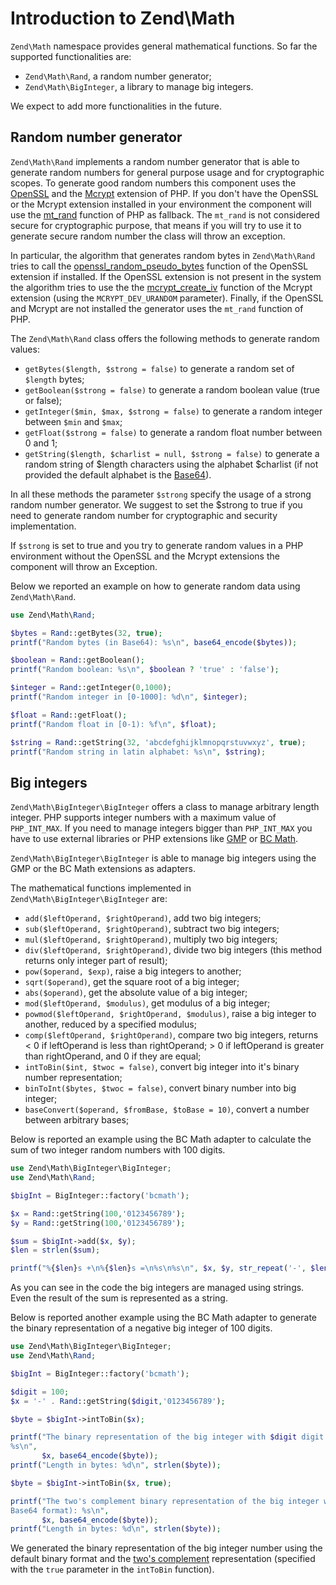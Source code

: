 # Introduction to Zend\\Math

`Zend\Math` namespace provides general mathematical functions. So far the supported functionalities
are:

* `Zend\Math\Rand`, a random number generator;
* `Zend\Math\BigInteger`, a library to manage big integers.

We expect to add more functionalities in the future.

## Random number generator

`Zend\Math\Rand` implements a random number generator that is able to generate random numbers for
general purpose usage and for cryptographic scopes. To generate good random numbers this component
uses the [OpenSSL](http://php.net/manual/en/book.openssl.php) and the
[Mcrypt](http://it.php.net/manual/en/book.mcrypt.php) extension of PHP. If you don't have the
OpenSSL or the Mcrypt extension installed in your environment the component will use the
[mt\_rand](http://it.php.net/manual/en/function.mt-rand.php) function of PHP as fallback. The
`mt_rand` is not considered secure for cryptographic purpose, that means if you will try to use it
to generate secure random number the class will throw an exception.

In particular, the algorithm that generates random bytes in `Zend\Math\Rand` tries to call the
[openssl\_random\_pseudo\_bytes](http://it.php.net/manual/en/function.openssl-random-pseudo-bytes.php)
function of the OpenSSL extension if installed. If the OpenSSL extension is not present in the
system the algorithm tries to use the the
[mcrypt\_create\_iv](http://it.php.net/manual/en/function.mcrypt-create-iv.php) function of the
Mcrypt extension (using the `MCRYPT_DEV_URANDOM` parameter). Finally, if the OpenSSL and Mcrypt are
not installed the generator uses the `mt_rand` function of PHP.

The `Zend\Math\Rand` class offers the following methods to generate random values:

* `getBytes($length, $strong = false)` to generate a random set of `$length` bytes;
* `getBoolean($strong = false)` to generate a random boolean value (true or false);
* `getInteger($min, $max, $strong = false)` to generate a random integer between `$min` and `$max`;
* `getFloat($strong = false)` to generate a random float number between 0 and 1;
* `getString($length, $charlist = null, $strong = false)` to generate a random string of $length
characters using the alphabet $charlist (if not provided the default alphabet is the
[Base64](http://en.wikipedia.org/wiki/Base64)).

In all these methods the parameter `$strong` specify the usage of a strong random number generator.
We suggest to set the $strong to true if you need to generate random number for cryptographic and
security implementation.

If `$strong` is set to true and you try to generate random values in a PHP environment without the
OpenSSL and the Mcrypt extensions the component will throw an Exception.

Below we reported an example on how to generate random data using `Zend\Math\Rand`.

```php
use Zend\Math\Rand;

$bytes = Rand::getBytes(32, true);
printf("Random bytes (in Base64): %s\n", base64_encode($bytes));

$boolean = Rand::getBoolean();
printf("Random boolean: %s\n", $boolean ? 'true' : 'false');

$integer = Rand::getInteger(0,1000);
printf("Random integer in [0-1000]: %d\n", $integer);

$float = Rand::getFloat();
printf("Random float in [0-1): %f\n", $float);

$string = Rand::getString(32, 'abcdefghijklmnopqrstuvwxyz', true);
printf("Random string in latin alphabet: %s\n", $string);
```

## Big integers

`Zend\Math\BigInteger\BigInteger` offers a class to manage arbitrary length integer. PHP supports
integer numbers with a maximum value of `PHP_INT_MAX`. If you need to manage integers bigger than
`PHP_INT_MAX` you have to use external libraries or PHP extensions like
[GMP](http://www.php.net/manual/en/book.gmp.php) or [BC
Math](http://www.php.net/manual/en/book.bc.php).

`Zend\Math\BigInteger\BigInteger` is able to manage big integers using the GMP or the BC Math
extensions as adapters.

The mathematical functions implemented in `Zend\Math\BigInteger\BigInteger` are:

* `add($leftOperand, $rightOperand)`, add two big integers;
* `sub($leftOperand, $rightOperand)`, subtract two big integers;
* `mul($leftOperand, $rightOperand)`, multiply two big integers;
* `div($leftOperand, $rightOperand)`, divide two big integers (this method returns only integer part
of result);
* `pow($operand, $exp)`, raise a big integers to another;
* `sqrt($operand)`, get the square root of a big integer;
* `abs($operand)`, get the absolute value of a big integer;
* `mod($leftOperand, $modulus)`, get modulus of a big integer;
* `powmod($leftOperand, $rightOperand, $modulus)`, raise a big integer to another, reduced by a
specified modulus;
* `comp($leftOperand, $rightOperand)`, compare two big integers, returns &lt; 0 if leftOperand is
less than rightOperand; &gt; 0 if leftOperand is greater than rightOperand, and 0 if they are equal;
* `intToBin($int, $twoc = false)`, convert big integer into it's binary number representation;
* `binToInt($bytes, $twoc = false)`, convert binary number into big integer;
* `baseConvert($operand, $fromBase, $toBase = 10)`, convert a number between arbitrary bases;

Below is reported an example using the BC Math adapter to calculate the sum of two integer random
numbers with 100 digits.

```php
use Zend\Math\BigInteger\BigInteger;
use Zend\Math\Rand;

$bigInt = BigInteger::factory('bcmath');

$x = Rand::getString(100,'0123456789');
$y = Rand::getString(100,'0123456789');

$sum = $bigInt->add($x, $y);
$len = strlen($sum);

printf("%{$len}s +\n%{$len}s =\n%s\n%s\n", $x, $y, str_repeat('-', $len), $sum);
```

As you can see in the code the big integers are managed using strings. Even the result of the sum is
represented as a string.

Below is reported another example using the BC Math adapter to generate the binary representation of
a negative big integer of 100 digits.

```php
use Zend\Math\BigInteger\BigInteger;
use Zend\Math\Rand;

$bigInt = BigInteger::factory('bcmath');

$digit = 100;
$x = '-' . Rand::getString($digit,'0123456789');

$byte = $bigInt->intToBin($x);

printf("The binary representation of the big integer with $digit digit:\n%s\nis (in Base64 format):
%s\n",
       $x, base64_encode($byte));
printf("Length in bytes: %d\n", strlen($byte));

$byte = $bigInt->intToBin($x, true);

printf("The two's complement binary representation of the big integer with $digit digit:\n%s\nis (in
Base64 format): %s\n",
       $x, base64_encode($byte));
printf("Length in bytes: %d\n", strlen($byte));
```

We generated the binary representation of the big integer number using the default binary format and
the [two's complement](http://en.wikipedia.org/wiki/Two%27s_complement) representation (specified
with the `true` parameter in the `intToBin` function).
